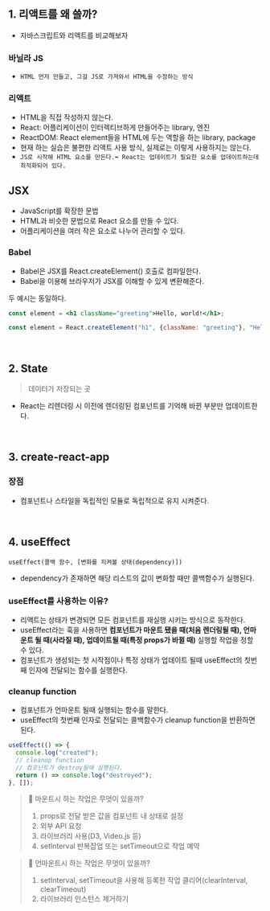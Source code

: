 ## 1. 리액트를 왜 쓸까?

- 자바스크립트와 리액트를 비교해보자

### 바닐라 JS

- `HTML 먼저 만들고, 그걸 JS로 가져와서 HTML을 수정하는 방식`

### 리액트

- HTML을 직접 작성하지 않는다.
- React: 어플리케이션이 인터렉티브하게 만들어주는 library, 엔진
- ReactDOM: React element들을 HTML에 두는 역할을 하는 library, package
- 현재 하는 실습은 불편한 리액트 사용 방식, 실제로는 이렇게 사용하지는 않는다.
- `JS로 시작해 HTML 요소를 만든다.➡️ React는 업데이트가 필요한 요소를 업데이트하는데 최적화되어 있다.`

## JSX

- JavaScript를 확장한 문법
- HTML과 비슷한 문법으로 React 요소를 만들 수 있다.
- 어플리케이션을 여러 작은 요소로 나누어 관리할 수 있다.

### Babel

- Babel은 JSX를 React.createElement() 호출로 컴파일한다.
- Babel을 이용해 브라우저가 JSX를 이해할 수 있게 변환해준다.

두 예시는 동일하다.

```jsx
const element = <h1 className="greeting">Hello, world!</h1>;
```

```js
const element = React.createElement("h1", {className: "greeting"}, "Hello, world!");
```

<br>

## 2. State

> 데이터가 저장되는 곳

- React는 리렌더링 시 이전에 렌더링된 컴포넌트를 기억해 바뀐 부분만 업데이트한다.

<br>

## 3. create-react-app

### 장점

- 컴포넌트나 스타일을 독립적인 모듈로 독립적으로 유지 시켜준다.

<br>

## 4. useEffect

`useEffect(콜백 함수, [변화를 지켜볼 상태(dependency)])`

- dependency가 존재하면 해당 리스트의 값이 변화할 때만 콜백함수가 실행된다.

### useEffect를 사용하는 이유?

- 리액트는 상태가 변경되면 모든 컴포넌트를 재실행 시키는 방식으로 동작한다.
- useEffect라는 훅을 사용하면 **컴포넌트가 마운트 됐을 때(처음 렌더링될 때), 언마운트 될 때(사라질 때), 업데이트될 때(특정 props가 바뀔 때)** 실행할 작업을 정할 수 있다.
- 컴포넌트가 생성되는 첫 시작점이나 특정 상태가 업데이트 될때 useEffect의 첫번째 인자에 전달되는 함수를 실행한다.

### cleanup function

- 컴포넌트가 언마운트 될때 실행되는 함수를 말한다.
- useEffect의 첫번째 인자로 전달되는 콜백함수가 cleanup function을 반환하면 된다.

```js
useEffect(() => {
  console.log("created");
  // cleanup function
  // 컴포넌트가 destroy될때 실행된다.
  return () => console.log("destroyed");
}, []);
```

> 🤔 마운트시 하는 작업은 무엇이 있을까?
>
> 1. props로 전달 받은 값을 컴포넌트 내 상태로 설정
> 2. 외부 API 요청
> 3. 라이브러리 사용(D3, Video.js 등)
> 4. setInterval 반복잡업 또는 setTimeout으로 작업 예약

> 🤔 언마운트시 하는 작업은 무엇이 있을까?
>
> 1. setInterval, setTimeout을 사용해 등록한 작업 클리어(clearInterval, clearTimeout)
> 2. 라이브러리 인스턴스 제거하기

